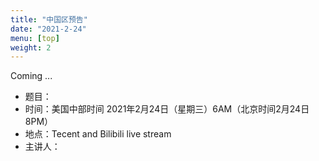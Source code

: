 ```yaml
---
title: "中国区预告"
date: "2021-2-24"
menu: [top]
weight: 2
---
```



Coming ...

- 题目：
- 时间：美国中部时间 2021年2月24日（星期三）6AM（北京时间2月24日8PM）
- 地点：Tecent and Bilibili live stream
- 主讲人：
